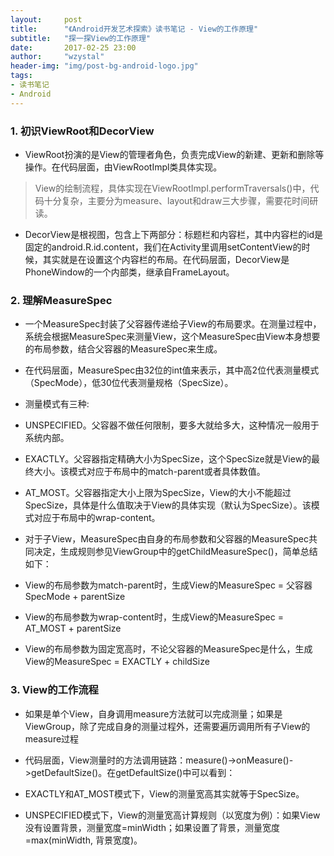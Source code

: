 ```yaml
---
layout:     post  
title:      "《Android开发艺术探索》读书笔记 - View的工作原理"  
subtitle:   "探一探View的工作原理"  
date:       2017-02-25 23:00  
author:     "wzystal"  
header-img: "img/post-bg-android-logo.jpg"  
tags:  
- 读书笔记  
- Android
---
```


### 1. 初识ViewRoot和DecorView  
- ViewRoot扮演的是View的管理者角色，负责完成View的新建、更新和删除等操作。在代码层面，由ViewRootImpl类具体实现。
	
> View的绘制流程，具体实现在ViewRootImpl.performTraversals()中，代码十分复杂，主要分为measure、layout和draw三大步骤，需要花时间研读。
	
- DecorView是根视图，包含上下两部分：标题栏和内容栏，其中内容栏的id是固定的android.R.id.content，我们在Activity里调用setContentView的时候，其实就是在设置这个内容栏的布局。在代码层面，DecorView是PhoneWindow的一个内部类，继承自FrameLayout。

### 2. 理解MeasureSpec
- 一个MeasureSpec封装了父容器传递给子View的布局要求。在测量过程中，系统会根据MeasureSpec来测量View，这个MeasureSpec由View本身想要的布局参数，结合父容器的MeasureSpec来生成。

- 在代码层面，MeasureSpec由32位的int值来表示，其中高2位代表测量模式（SpecMode），低30位代表测量规格（SpecSize）。

- 测量模式有三种:  
 - UNSPECIFIED。父容器不做任何限制，要多大就给多大，这种情况一般用于系统内部。  
 - EXACTLY。父容器指定精确大小为SpecSize，这个SpecSize就是View的最终大小。该模式对应于布局中的match-parent或者具体数值。   
 - AT_MOST。父容器指定大小上限为SpecSize，View的大小不能超过SpecSize，具体是什么值取决于View的具体实现（默认为SpecSize）。该模式对应于布局中的wrap-content。 

- 对于子View，MeasureSpec由自身的布局参数和父容器的MeasureSpec共同决定，生成规则参见ViewGroup中的getChildMeasureSpec()，简单总结如下：
 - View的布局参数为match-parent时，生成View的MeasureSpec = 父容器SpecMode + parentSize
 - View的布局参数为wrap-content时，生成View的MeasureSpec = AT_MOST + parentSize
 - View的布局参数为固定宽高时，不论父容器的MeasureSpec是什么，生成View的MeasureSpec = EXACTLY + childSize
	

### 3. View的工作流程
- 如果是单个View，自身调用measure方法就可以完成测量；如果是ViewGroup，除了完成自身的测量过程外，还需要遍历调用所有子View的measure过程

- 代码层面，View测量时的方法调用链路：measure()->onMeasure()->getDefaultSize()。在getDefaultSize()中可以看到：
 - EXACTLY和AT_MOST模式下，View的测量宽高其实就等于SpecSize。
 - UNSPECIFIED模式下，View的测量宽高计算规则（以宽度为例）：如果View没有设置背景，测量宽度=minWidth；如果设置了背景，测量宽度=max(minWidth, 背景宽度)。

 